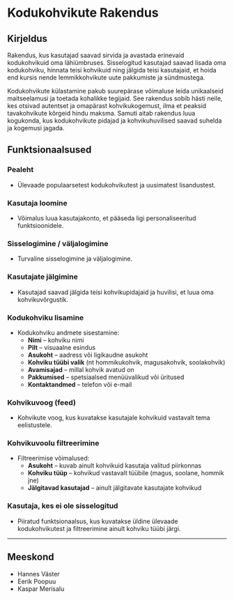 # Kodukohvikute Rakendus

## Kirjeldus
Rakendus, kus kasutajad saavad sirvida ja avastada erinevaid kodukohvikuid oma lähiümbruses. Sisselogitud kasutajad saavad lisada oma kodukohviku, hinnata teisi kohvikuid ning jälgida teisi kasutajaid, et hoida end kursis nende lemmikkohvikute uute pakkumiste ja sündmustega.

Kodukohvikute külastamine pakub suurepärase võimaluse leida unikaalseid maitseelamusi ja toetada kohalikke tegijaid. See rakendus sobib hästi neile, kes otsivad autentset ja omapärast kohvikukogemust, ilma et peaksid tavakohvikute kõrgeid hindu maksma. Samuti aitab rakendus luua kogukonda, kus kodukohvikute pidajad ja kohvikuhuvilised saavad suhelda ja kogemusi jagada.

## Funktsionaalsused

### Pealeht
- Ülevaade populaarsetest kodukohvikutest ja uusimatest lisandustest.

### Kasutaja loomine
- Võimalus luua kasutajakonto, et pääseda ligi personaliseeritud funktsioonidele.

### Sisselogimine / väljalogimine
- Turvaline sisselogimine ja väljalogimine.

### Kasutajate jälgimine
- Kasutajad saavad jälgida teisi kohvikupidajaid ja huvilisi, et luua oma kohvikuvõrgustik.

### Kodukohviku lisamine
- Kodukohviku andmete sisestamine:
  - **Nimi** – kohviku nimi
  - **Pilt** – visuaalne esindus
  - **Asukoht** – aadress või ligikaudne asukoht
  - **Kohviku tüübi valik** (nt hommikukohvik, magusakohvik, soolakohvik)
  - **Avamisajad** – millal kohvik avatud on
  - **Pakkumised** – spetsiaalsed menüüvalikud või üritused
  - **Kontaktandmed** – telefon või e-mail

### Kohvikuvoog (feed)
- Kohvikute voog, kus kuvatakse kasutajale kohvikuid vastavalt tema eelistustele.

### Kohvikuvoolu filtreerimine
- Filtreerimise võimalused:
  - **Asukoht** – kuvab ainult kohvikuid kasutaja valitud piirkonnas
  - **Kohviku tüüp** – kohvikud vastavalt tüübile (magus, soolane, hommik jne)
  - **Jälgitavad kasutajad** – ainult jälgitavate kasutajate kohvikud

### Kasutaja, kes ei ole sisselogitud
- Piiratud funktsionaalsus, kus kuvatakse üldine ülevaade kodukohvikutest ja filtreerimine ainult kohviku tüübi järgi.

---

## Meeskond
- Hannes Väster
- Eerik Poopuu
- Kaspar Merisalu
